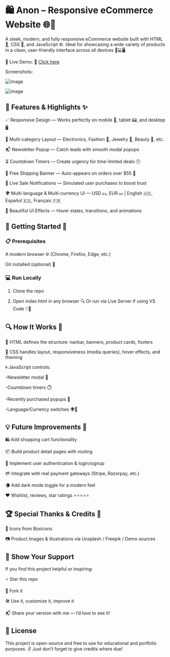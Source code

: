 <h1>🛍️ Anon – Responsive eCommerce Website 🌐💼</h1>

A sleek, modern, and fully responsive eCommerce website built with HTML 🧱, CSS 🎨, and JavaScript ⚙️. Ideal for showcasing a wide variety of products in a clean, user-friendly interface across all devices 📱💻🖥️.

🔗 Live Demo: 👀 [Click here](https://debasish-1969.github.io/anon-e-commerce-project/)

Screenshots: 

![image](https://github.com/user-attachments/assets/7ff5ee5f-8206-4d78-b856-8394fba99d5d)

![image](https://github.com/user-attachments/assets/c2f32592-2ffc-409f-9da7-372be556b5f8)


<h2>🚀 Features & Highlights ✨</h2>

✅ Responsive Design — Works perfectly on mobile 📱, tablet 📟, and desktop 🖥️

🛒 Multi-category Layout — Electronics, Fashion 👗, Jewelry 💍, Beauty 💄, etc.

📬 Newsletter Popup — Catch leads with smooth modal popups

⏳ Countdown Timers — Create urgency for time-limited deals 🕒

💸 Free Shipping Banner — Auto-appears on orders over $55 🚚

💬 Live Sale Notifications — Simulated user purchases to boost trust

🌍 Multi-language & Multi-currency UI — USD 💵, EUR 💶 | English 🇺🇸, Español 🇪🇸, Français 🇫🇷

🌈 Beautiful UI Effects — Hover states, transitions, and animations

<h2>🧪 Getting Started 🏁</h2>

<h3>📋 Prerequisites</h3>

A modern browser 🌐 (Chrome, Firefox, Edge, etc.)

Git installed (optional) 🧰

<h3>💻 Run Locally</h3>

1. Clone the repo

2. Open index.html in any browser 🔍
Or run via Live Server if using VS Code 🖱️🧠


<h2>🔍 How It Works 🧠</h2>

🎯 HTML defines the structure: navbar, banners, product cards, footers

🧩 CSS handles layout, responsiveness (media queries), hover effects, and theming

🌀 JavaScript controls:

-Newsletter modal 💌

-Countdown timers ⏱️

-Recently purchased popups 🔔

-Language/Currency switches 🌍💱


<h2>💡 Future Improvements 🔧</h2>

🛍️ Add shopping cart functionality

📦 Build product detail pages with routing

🔐 Implement user authentication & login/signup

💳 Integrate with real payment gateways (Stripe, Razorpay, etc.)

🌘 Add dark mode toggle for a modern feel

❤️ Wishlist, reviews, star ratings ⭐⭐⭐⭐⭐


<h2>🏆 Special Thanks & Credits 🙌</h2>
🎨 Icons from Boxicons

📷 Product images & illustrations via Unsplash / Freepik / Demo sources


<h2>🌟 Show Your Support</h2>
If you find this project helpful or inspiring:

⭐ Star this repo

🍴 Fork it

🛠️ Use it, customize it, improve it

📬 Share your version with me — I’d love to see it!

<h2>📄 License</h2>

This project is open-source and free to use for educational and portfolio purposes.
✌️ Just don’t forget to give credits where due!
